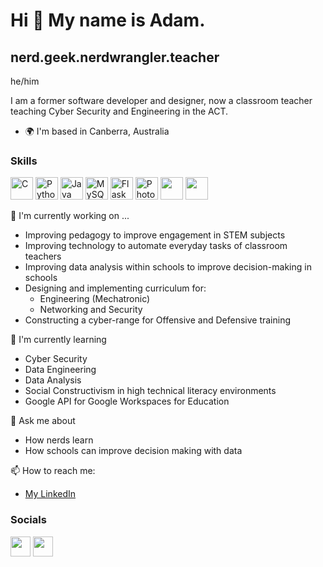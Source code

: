 Hi 👋 My name is Adam.
=====================

nerd.geek.nerdwrangler.teacher
------------------------------
he/him

I am a former software developer and designer, now a classroom teacher teaching Cyber Security and Engineering in the ACT.

*   🌍 I'm based in Canberra, Australia

### Skills 
<p align="left">
<a href="https://docs.microsoft.com/en-us/cpp/?view=msvc-170" target="_blank" rel="noreferrer"><img src="https://raw.githubusercontent.com/danielcranney/readme-generator/main/public/icons/skills/c-colored.svg" width="36" height="36" alt="C" /></a>
<a href="https://www.python.org/" target="_blank" rel="noreferrer"><img src="https://raw.githubusercontent.com/danielcranney/readme-generator/main/public/icons/skills/python-colored.svg" width="36" height="36" alt="Python" /></a>
<a href="https://www.oracle.com/java/" target="_blank" rel="noreferrer"><img src="https://raw.githubusercontent.com/danielcranney/readme-generator/main/public/icons/skills/java-colored.svg" width="36" height="36" alt="Java" /></a>
<a href="https://www.mysql.com/" target="_blank" rel="noreferrer"><img src="https://raw.githubusercontent.com/danielcranney/readme-generator/main/public/icons/skills/mysql-colored.svg" width="36" height="36" alt="MySQL" /></a>
<a href="https://flask.palletsprojects.com/en/2.0.x/" target="_blank" rel="noreferrer"><img src="https://raw.githubusercontent.com/danielcranney/readme-generator/main/public/icons/skills/flask-colored.svg" width="36" height="36" alt="Flask" /></a>
<a href="https://www.adobe.com/uk/products/photoshop.html" target="_blank" rel="noreferrer"><img src="https://raw.githubusercontent.com/danielcranney/readme-generator/main/public/icons/skills/photoshop-colored.svg" width="36" height="36" alt="Photoshop" /></a>
<a href="https://www.microsoft.com/en-au/microsoft-365/excel" rel="noreferrer"><img src="https://cdn-dynmedia-1.microsoft.com/is/image/microsoftcorp/Icon_Excel_36x36_2x?fmt=png-alpha"  width="36" height="36" /></a>
<a href="https://pandas.pydata.org/" rel="noreferrer"><img src="https://pandas.pydata.org/static/img/pandas_mark.svg"  width="36" height="36" /></a>

<!--<a href="" rel="noreferrer"><img src=""  width="36" height="36" /></a>-->
</p>
                    
 

🔭 I'm currently working on ...

- Improving pedagogy to improve engagement in STEM subjects
- Improving technology to automate everyday tasks of classroom teachers
- Improving data analysis within schools to improve decision-making in schools
- Designing and implementing curriculum for:
  - Engineering (Mechatronic)
  - Networking and Security
- Constructing a cyber-range for Offensive and Defensive training

🌱 I'm currently learning

- Cyber Security
- Data Engineering
- Data Analysis
- Social Constructivism in high technical literacy environments
- Google API for Google Workspaces for Education 

💬 Ask me about

- How nerds learn
- How schools can improve decision making with data

📫 How to reach me:

- [My LinkedIn](https://www.linkedin.com/in/adam-carter-9b064a8/)



### Socials
                  
<p align="left"> <a href="https://www.github.com/carteras" target="_blank" rel="noreferrer"><img src="https://raw.githubusercontent.com/danielcranney/readme-generator/main/public/icons/socials/github.svg" width="32" height="32" /></a> <a href="https://www.linkedin.com/in/adam-carter-9b064a8" target="_blank" rel="noreferrer"><img src="https://raw.githubusercontent.com/danielcranney/readme-generator/main/public/icons/socials/linkedin.svg" width="32" height="32" /></a></p>


